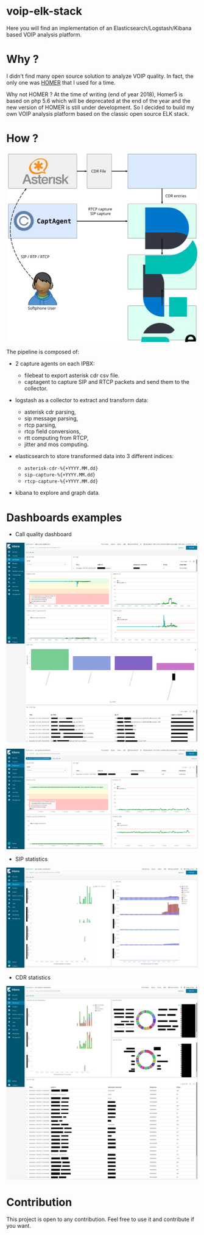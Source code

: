 # voip-elk-stack

Here you will find an implementation of an Elasticsearch/Logstash/Kibana based VOIP analysis platform.

# Why ?

I didn't find many open source solution to analyze VOIP quality. In fact, the only one was [HOMER](https://github.com/sipcapture/homer) that I used for a time.

Why not HOMER ? At the time of writing (end of year 2018), Homer5 is based on php 5.6 which will be deprecated at the end of the year and the new version of HOMER is still under development. So I decided to build my own VOIP analysis platform based on the classic open source ELK stack.

# How ?

![Architecture](/images/architecture.svg)

The pipeline is composed of:

* 2 capture agents on each IPBX:

  - filebeat to export asterisk cdr csv file.
  - captagent to capture SIP and RTCP packets and send them to the collector.

* logstash as a collector to extract and transform data:

  - asterisk cdr parsing,
  - sip message parsing,
  - rtcp parsing,
  - rtcp field conversions,
  - rtt computing from RTCP,
  - jitter and mos computing.

* elasticsearch to store transformed data into 3 different indices:

  - `asterisk-cdr-%{+YYYY.MM.dd}`
  - `sip-capture-%{+YYYY.MM.dd}`
  - `rtcp-capture-%{+YYYY.MM.dd}`

* kibana to explore and graph data.

# Dashboards examples

* Call quality dashboard

![Call quality dashboard with multiple calls](/images/call_quality_dashboard-multiple_calls.png)

![Call quality dashboard filtered on a single call](/images/call_quality_dashboard-single_call.png)

* SIP statistics

![SIP statistic dashboard](/images/sip_statistic_dashboard.png)

* CDR statistics

![CDR statistic dashboard](/images/cdr_statistic_dashboard.png)

# Contribution

This project is open to any contribution. Feel free to use it and contribute if you want.
